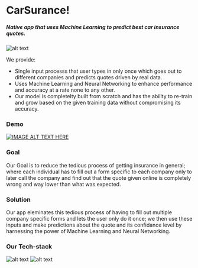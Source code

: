 # CarSurance!
##### Native app that uses Machine Learning to predict best car insurance quotes.  

![alt text](https://files.slack.com/files-pri/TSN2M1MGR-FTED78JKW/untitled_11.png  "Carsurance")


We provide:
  - Single input processs that user types in only once which goes out to different companies and predicts quotes driven by real data. 
  - Uses Machine Learning and Neural Networking to enhance performance and accuracy at a rate none to any other.
  - Our model is completelty built from scratch and has the ability to re-train and grow based on the given training data without compromising its accuracy.

### Demo
[![IMAGE ALT TEXT HERE]()](hmov)

### Goal
Our Goal is to reduce the tedious process of getting insurance in general; where each individual has to fill out a form specific to each company only to later call the company and find out that the quote given online is completely wrong and way lower than what was expected.
### Solution
Our app eleminates this tedious process of having to fill out multiple company specific forms and lets the user only do it once; we then use these inputs and make predictions about the quote and its confidance level by harnessing the power of Machine Learning and Neural Networking.
### Our Tech-stack

![alt text](https://blog.launchdarkly.com/wp-content/uploads/2019/05/react-native-workshop-1024x538.jpg ) 
![alt text](https://cdn.dribbble.com/users/166244/screenshots/6167826/tf_dribbb.png) 
